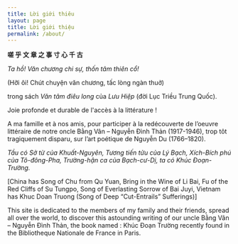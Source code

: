 ```yaml
---
title: Lời giới thiêu
layout: page
title: Lời giới thiệu
permalink: /about/
---
```

**嗟 乎 文  章 之 事 寸 心 千 古**

*Ta hồ! Văn chương chi sự, thốn tâm thiên cổ!*

(Hỡi ôi! Chút chuyện văn chương, tấc lòng ngàn thuở)

trong sách *Văn tâm điêu long* của *Lưu Hiệp* (đời Lục Triều Trung Quốc).

Joie profonde et durable de l'accès à la littérature !


A ma famille et à nos amis, pour participer à la redécouverte de l’oeuvre littéraire de notre oncle Bằng Vân – Nguyễn Đình Thản (1917-1946), trop tôt tragiquement disparu, sur l’art poétique de  Nguyễn Du (1766–1820).


*Tầu có Sở từ của Khuất-Nguyên,
Tương tiến tửu của Lý Bạch,
Xích-Bích phú của Tô-đông-Pha,
Trường-hận ca của Bạch-cư-Dị,
ta có Khúc Đoạn-Trường.*

[China has Song of Chu from Qu Yuan,
Bring in the Wine of Li Bai,
Fu of the Red Cliffs of Su Tungpo,
Song of Everlasting Sorrow of Bai Juyi,
Vietnam has Khuc Doan Truong (Song of Deep “Cut-Entrails” Sufferings)]

This site is dedicated to the members of my family and their friends, spread all over the world, to discover this astounding writing of our uncle Bằng Vân – Nguyễn Đình Thản, the book named : Khúc Đoạn Trường recently found in the Bibliotheque Nationale de France in Paris.


